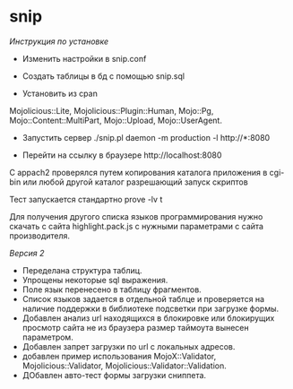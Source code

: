 # snip

*Инструкция по установке*

- Изменить настройки в snip.conf<br/>
- Создать таблицы в бд с помощью snip.sql

- Установить из cpan

 Mojolicious::Lite,
 Mojolicious::Plugin::Human,
 Mojo::Pg,
 Mojo::Content::MultiPart,
 Mojo::Upload,
 Mojo::UserAgent.

- Запустить сервер ./snip.pl daemon -m production -l http://*:8080

- Перейти на ссылку в браузере http://localhost:8080

С appach2 проверялся путем копирования каталога приложения в cgi-bin
или любой другой каталог разрешающий запуск скриптов

Тест запускается стандартно prove -lv t

Для получения другого списка языков программирования нужно скачать с сайта highlight.pack.js
с нужными параметрами c сайта производителя.

*Версия 2*

- Переделана структура таблиц.
- Упрощены некоторые sql выражения.
- Поле язык перенесено в таблицу фрагментов.
- Список языков задается в отдельной таблце и проверяется на наличие поддержки в библиотеке подсветки при загрузке формы.
- Добавлен анализ url находящихся в блокировке или блокирущих просмотр сайта не из браузера
размер таймоута вынесен параметром.
- Добавлен запрет загрузки по url с локальных адресов.
- добавлен пример использования
 MojoX::Validator, Mojolicious::Validator, Mojolicious::Validator::Validation.
- ДОбавлен авто-тест формы загрузки сниппета.
